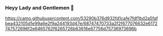 ### Heyy Lady and Gentlemen 👋 

https://camo.githubusercontent.com/53290b376d932fd1cafe7fdf1bd2a5fafbea432105d1e99a6e2f9a244193d47e/68747470733a2f2f677076632e6172747572696f2e6465762f6265726b63616e67756d75736973696b
<!--
**Stephantouchh/Stephantouchh** is a ✨ _special_ ✨ repository because its `README.md` (this file) appears on your GitHub profile.

Here are some ideas to get you started:

- 🔭 I’m currently working on ...
- 🌱 I’m currently learning ...
- 👯 I’m looking to collaborate on ...
- 🤔 I’m looking for help with ...
- 💬 Ask me about ...
- 📫 How to reach me: ...
- 😄 Pronouns: ...
- ⚡ Fun fact: ...
-->
